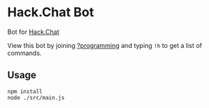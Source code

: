 # Hack.Chat Bot

Bot for [Hack.Chat](https://github.com/AndrewBelt/hack.chat)

View this bot by joining [?programming](https://hack.chat/?programming) and typing `!h` to get a list of commands.

## Usage

```shell
npm install
node ./src/main.js
```
